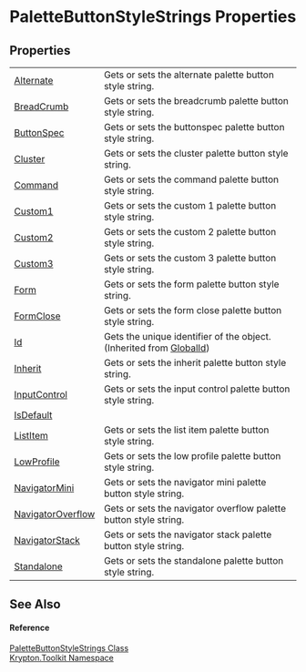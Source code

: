 # PaletteButtonStyleStrings Properties




## Properties
<table>
<tr>
<td><a href="2059268c-08b5-4ae9-44aa-4c6c658bdd06.md">Alternate</a></td>
<td>Gets or sets the alternate palette button style string.</td></tr>
<tr>
<td><a href="2d95f1d5-5dc6-89f3-b729-82ea9313cb1e.md">BreadCrumb</a></td>
<td>Gets or sets the breadcrumb palette button style string.</td></tr>
<tr>
<td><a href="8b2fb68a-ecc7-c0ba-4028-42de26a67dbe.md">ButtonSpec</a></td>
<td>Gets or sets the buttonspec palette button style string.</td></tr>
<tr>
<td><a href="4d3c1338-8a2c-44bf-5e8b-d52467b0c5ac.md">Cluster</a></td>
<td>Gets or sets the cluster palette button style string.</td></tr>
<tr>
<td><a href="edd452a7-5f35-1a74-8e5a-4dda81593765.md">Command</a></td>
<td>Gets or sets the command palette button style string.</td></tr>
<tr>
<td><a href="bda4d19a-8473-cbd4-5794-d460f66d7f87.md">Custom1</a></td>
<td>Gets or sets the custom 1 palette button style string.</td></tr>
<tr>
<td><a href="30e73070-83fd-57b6-908f-c8ff66e10ef4.md">Custom2</a></td>
<td>Gets or sets the custom 2 palette button style string.</td></tr>
<tr>
<td><a href="432195f2-ba29-2fb4-da35-80310e05e371.md">Custom3</a></td>
<td>Gets or sets the custom 3 palette button style string.</td></tr>
<tr>
<td><a href="d5294fef-3610-dc13-6885-74dba58e1c0d.md">Form</a></td>
<td>Gets or sets the form palette button style string.</td></tr>
<tr>
<td><a href="57aa8a66-0104-e617-bd75-56685ee1a87e.md">FormClose</a></td>
<td>Gets or sets the form close palette button style string.</td></tr>
<tr>
<td><a href="71a6846f-bfb6-fb58-b361-6b43ae0583a8.md">Id</a></td>
<td>Gets the unique identifier of the object.<br />(Inherited from <a href="9ef2ca3a-e03e-8927-105a-2f9a6fbdf849.md">GlobalId</a>)</td></tr>
<tr>
<td><a href="324e205f-92f1-e86c-09a5-c72c1264305d.md">Inherit</a></td>
<td>Gets or sets the inherit palette button style string.</td></tr>
<tr>
<td><a href="99f4941a-c07e-a307-df49-0eef347e159e.md">InputControl</a></td>
<td>Gets or sets the input control palette button style string.</td></tr>
<tr>
<td><a href="d838c168-1f6b-5baf-4360-a0ed797a4358.md">IsDefault</a></td>
<td> </td></tr>
<tr>
<td><a href="1bb68688-3024-9165-208e-73029e90c7e3.md">ListItem</a></td>
<td>Gets or sets the list item palette button style string.</td></tr>
<tr>
<td><a href="5e51ec83-85f9-268b-7adf-931d1e2cb3d3.md">LowProfile</a></td>
<td>Gets or sets the low profile palette button style string.</td></tr>
<tr>
<td><a href="251d70e3-ffaa-715d-5a00-6ade94bccc30.md">NavigatorMini</a></td>
<td>Gets or sets the navigator mini palette button style string.</td></tr>
<tr>
<td><a href="6bc59fc0-43bc-1970-e58e-cc4f0c93ebc3.md">NavigatorOverflow</a></td>
<td>Gets or sets the navigator overflow palette button style string.</td></tr>
<tr>
<td><a href="94ade8ad-eb80-c3b1-04a3-20581bf82253.md">NavigatorStack</a></td>
<td>Gets or sets the navigator stack palette button style string.</td></tr>
<tr>
<td><a href="c5b66972-47a1-71cb-ab59-fe40f554374d.md">Standalone</a></td>
<td>Gets or sets the standalone palette button style string.</td></tr>
</table>

## See Also


#### Reference
<a href="e544ce24-f44a-8b52-b379-2eef84968511.md">PaletteButtonStyleStrings Class</a>  
<a href="79d2eac2-21f4-54ff-7552-b20c33c30600.md">Krypton.Toolkit Namespace</a>  
